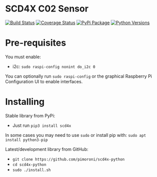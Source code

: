 # SCD4X C02 Sensor

[![Build Status](https://img.shields.io/github/actions/workflow/status/pimoroni/scd4x-python/test.yml?branch=main)](https://github.com/pimoroni/scd4x-python/actions/workflows/test.yml)
[![Coverage Status](https://coveralls.io/repos/github/pimoroni/scd4x-python/badge.svg?branch=master)](https://coveralls.io/github/pimoroni/scd4x-python?branch=master)
[![PyPi Package](https://img.shields.io/pypi/v/scd4x.svg)](https://pypi.python.org/pypi/scd4x)
[![Python Versions](https://img.shields.io/pypi/pyversions/scd4x.svg)](https://pypi.python.org/pypi/scd4x)

# Pre-requisites

You must enable:

* i2c: `sudo raspi-config nonint do_i2c 0`

You can optionally run `sudo raspi-config` or the graphical Raspberry Pi Configuration UI to enable interfaces.

# Installing

Stable library from PyPi:

* Just run `pip3 install scd4x`

In some cases you may need to use `sudo` or install pip with: `sudo apt install python3-pip`

Latest/development library from GitHub:

* `git clone https://github.com/pimoroni/scd4x-python`
* `cd scd4x-python`
* `sudo ./install.sh`

